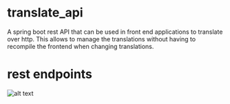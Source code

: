 # translate_api
A spring boot rest API that can be used in front end applications to translate over http. This allows to manage the translations without having to recompile the frontend when changing translations.

# rest endpoints
![alt text](https://i.gyazo.com/cb368e59f3a56a9fd4fb325dc308942f.png)
